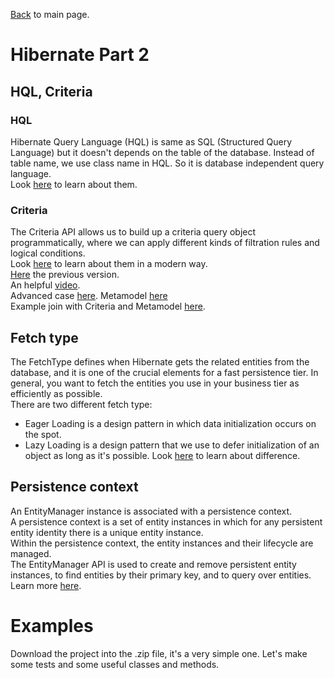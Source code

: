 [Back](../README.md) to main page.

# Hibernate Part 2

## HQL, Criteria

### HQL
Hibernate Query Language (HQL) is same as SQL (Structured Query Language) but it doesn't depends on the table of the database. Instead of table name, we use class name in HQL. So it is database independent query language. <br/>
Look [here](https://www.javatpoint.com/hql) to learn about them.

### Criteria
The Criteria API allows us to build up a criteria query object programmatically, where we can apply different kinds of filtration rules and logical conditions.<br/>
Look [here](https://www.baeldung.com/hibernate-criteria-queries) to learn about them in a modern way. <br/>
[Here](https://www.tutorialspoint.com/hibernate/hibernate_criteria_queries.htm) the previous version. <br/>
An helpful [video](https://www.youtube.com/watch?v=Id_5VCGX5to). <br/>
Advanced case [here](https://thorben-janssen.com/hibernate-tip-left-join-fetch-join-criteriaquery/).
Metamodel [here](https://www.baeldung.com/hibernate-criteria-queries-metamodel) <br/>
Example join with Criteria and Metamodel [here](https://vladmihalcea.com/jpa-criteria-metamodel/).


## Fetch type

The FetchType defines when Hibernate gets the related entities from the database, and it is one of the crucial elements for a fast persistence tier. In general, you want to fetch the entities you use in your business tier as efficiently as possible. <br/>
There are two different fetch type:
 - Eager Loading is a design pattern in which data initialization occurs on the spot.
 - Lazy Loading is a design pattern that we use to defer initialization of an object as long as it's possible.
Look [here](https://www.baeldung.com/hibernate-lazy-eager-loading) to learn about difference.

## Persistence context

An EntityManager instance is associated with a persistence context. <br/>
A persistence context is a set of entity instances in which for any persistent entity identity there is a unique entity instance. <br/>
Within the persistence context, the entity instances and their lifecycle are managed. <br/>
The EntityManager API is used to create and remove persistent entity instances, to find entities by their primary key, and to query over entities.
Learn more [here](https://www.baeldung.com/jpa-hibernate-persistence-context).

# Examples

Download the project into the .zip file, it's a very simple one.
Let's make some tests and some useful classes and methods.


